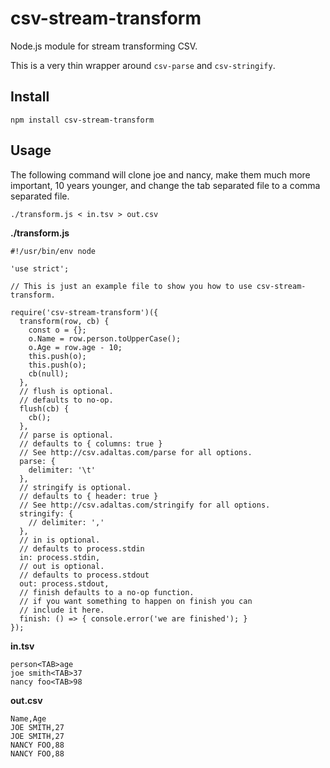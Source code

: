 # csv-stream-transform

Node.js module for stream transforming CSV.

This is a very thin wrapper around `csv-parse` and `csv-stringify`.

## Install

```
npm install csv-stream-transform
```

## Usage

The following command will clone joe and nancy, make them much more important,
10 years younger, and change the tab separated file to a comma separated file.

```
./transform.js < in.tsv > out.csv
```

**./transform.js**

```
#!/usr/bin/env node

'use strict';

// This is just an example file to show you how to use csv-stream-transform.

require('csv-stream-transform')({
  transform(row, cb) {
    const o = {};
    o.Name = row.person.toUpperCase();
    o.Age = row.age - 10;
    this.push(o);
    this.push(o);
    cb(null);
  },
  // flush is optional.
  // defaults to no-op.
  flush(cb) {
    cb();
  },
  // parse is optional.
  // defaults to { columns: true }
  // See http://csv.adaltas.com/parse for all options.
  parse: {
    delimiter: '\t'
  },
  // stringify is optional.
  // defaults to { header: true }
  // See http://csv.adaltas.com/stringify for all options.
  stringify: {
    // delimiter: ','
  },
  // in is optional.
  // defaults to process.stdin
  in: process.stdin,
  // out is optional.
  // defaults to process.stdout
  out: process.stdout,
  // finish defaults to a no-op function.
  // if you want something to happen on finish you can
  // include it here.
  finish: () => { console.error('we are finished'); }
});
```

**in.tsv**

```
person<TAB>age
joe smith<TAB>37
nancy foo<TAB>98
```

**out.csv**

```
Name,Age
JOE SMITH,27
JOE SMITH,27
NANCY FOO,88
NANCY FOO,88
```
